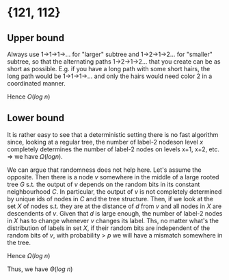 
# {121, 112}

## Upper bound

Always use 1->1->1->… for "larger" subtree and 1->2->1->2… for "smaller" subtree, so that the alternating paths 1->2->1->2… that you create can be as short as possible.
E.g. if you have a long path with some short hairs, the long path would be 1->1->1->… and only the hairs would need color 2 in a coordinated manner.

Hence $O(log ~n)$

## Lower bound

It is rather easy to see that a deterministic setting there is no fast algorithm since, looking at a regular tree, the number of label-2 nodeson level $x$ completely determines the number of label-2 nodes on levels x+1, x+2, etc. => we have $\Omega (log n)$.

We can argue that randomness does not help here. Let's assume the opposite. Then there is a node $v$ somewhere in the middle of a large rooted tree $G$ s.t. the output of $v$ depends on the random bits in its constant neighbourhood $C$. In particular, the output of $v$ is not completely determined by unique ids of nodes in $C$ and the tree structure. Then, if we look at the set $X$ of nodes s.t. they are at the distance of $d$ from $v$ and all nodes in $X$ are descendents of $v$. Given that $d$ is large enough, the number of label-2 nodes in $X$ has to change whenever $v$ changes its label. Ths, no matter what's the distribution of labels in set $X$, if their random bits are independent of the random bits of $v$, with probability > $p$ we will have a mismatch somewhere in the tree.

Hence $\Omega(log ~n)$

Thus, we have $\Theta(log ~n)$
